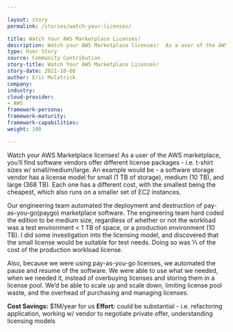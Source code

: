 ```yaml
---

layout: story
permalink: /stories/watch-your-licenses/

title: Watch Your AWS Marketplace Licenses!
description: Watch your AWS Marketplace licenses!  As a user of the AWS marketplace, you’ll find software vendors offer different license packages - i.e. t-shirt sizes w/ small/medium/large.
type: User Story
source: Community Contribution
story-title: Watch Your AWS Marketplace Licenses!
story-date: 2021-10-08
author: Eric Mulatrick
company: 
industry: 
cloud-provider: 
- AWS
framework-persona:
framework-maturity:
framework-capabilities:
weight: 100

---
```


Watch your AWS Marketplace licenses!  As a user of the AWS marketplace, you’ll find software vendors offer different license packages - i.e. t-shirt sizes w/ small/medium/large.  An example would be - a software storage vendor has a license model for small (1 TB of storage), medium (10 TB), and large (368 TB).  Each one has a different cost, with the smallest being the cheapest, which also runs on a smaller set of EC2 instances.  

Our engineering team automated the deployment and destruction of pay-as-you-go(paygo)  marketplace software.  The engineering team hard coded the edition to be medium size, regardless of whether or not the workload was a test environment < 1 TB of space, or a production environment (10 TB).   I did some investigation into the licensing model, and discovered that the small license would be suitable for test needs.  Doing so was ⅓ of the cost of the production workload license.  

Also, because we were using pay-as-you-go licenses, we automated the pause and resume of the software.  We were able to use what we needed, when we needed it, instead of overbuying licenses and storing them in a license pool.  We’d be able to scale up and scale down, limiting license pool waste, and the overhead of purchasing and managing licenses.  

**Cost Savings:**  $1M/year for us
**Effort:**  could be substantial - i.e. refactoring application, working w/ vendor to negotiate private offer, understanding licensing models